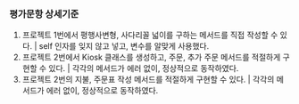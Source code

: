 ### 평가문항	상세기준
1. 프로젝트 1번에서 평행사변형, 사다리꼴 넓이를 구하는 메서드를 직접 작성할 수 있다.	| self 인자를 잊지 않고 넣고, 변수를 알맞게 사용했다.
2. 프로젝트 2번에서 Kiosk 클래스를 생성하고, 주문, 추가 주문 메서드를 적절하게 구현할 수 있다.	| 각각의 메서드가 에러 없이, 정상적으로 동작하였다.
3. 프로젝트 2번의 지불, 주문표 작성 메서드를 적절하게 구현할 수 있다.	| 각각의 메서드가 에러 없이, 정상적으로 동작하였다.

